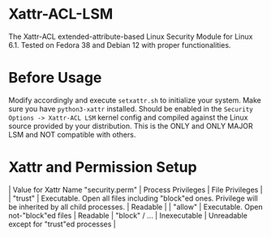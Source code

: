 # Xattr-ACL-LSM
The Xattr-ACL extended-attribute-based Linux Security Module for Linux 6.1. Tested on Fedora 38 and Debian 12 with proper functionalities.

# Before Usage
Modify accordingly and execute ```setxattr.sh``` to initialize your system. Make sure you have ```python3-xattr``` installed.
Should be enabled in the ```Security Options -> Xattr-ACL LSM``` kernel config and compiled against the Linux source provided by your distribution. This is the ONLY and ONLY MAJOR LSM and NOT compatible with others.

# Xattr and Permission Setup
| Value for Xattr Name "security.perm" | Process Privileges | File Privileges |
| "trust" | Executable. Open all files including "block"ed ones. Privilege will be inherited by all child processes. | Readable |
| "allow" | Executable. Open not-"block"ed files | Readable
| "block" / ... | Inexecutable | Unreadable except for "trust"ed processes |
